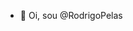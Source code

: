 - 👋 Oi, sou @RodrigoPelas
<!---
RodrigoPelas/RodrigoPelas is a ✨ special ✨ repository because its `README.md` (this file) appears on your GitHub profile.
You can click the Preview link to take a look at your changes.
--->

